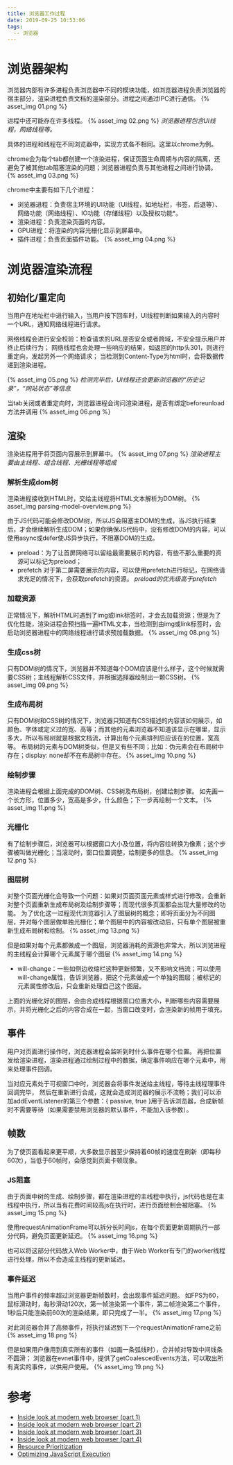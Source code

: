 ```yaml
---
title: 浏览器工作过程
date: 2019-09-25 10:53:06
tags:
  -- 浏览器
---
```


# 浏览器架构

浏览器内部有许多进程负责浏览器中不同的模块功能，如浏览器进程负责浏览器的宿主部分，渲染进程负责文档的渲染部分。进程之间通过IPC进行通信。
{% asset_img 01.png %}

进程中还可能存在许多线程。
{% asset_img 02.png %}
*浏览器进程包含UI线程，网络线程等。*

具体的进程和线程在不同浏览器中，实现方式各不相同。这里以chrome为例。

chrome会为每个tab都创建一个渲染进程，保证页面生命周期与内容的隔离，还避免了被其他tab阻塞渲染的问题；浏览器进程负责与其他进程之间进行协调。
{% asset_img 03.png %}

chrome中主要有如下几个进程：
* 浏览器进程：负责宿主环境的UI功能（UI线程，如地址栏，书签，后退等）、网络功能（网络线程）、IO功能（存储线程）以及授权功能*。
* 渲染进程：负责渲染页面的内容。
* GPU进程：将渲染的内容光栅化显示到屏幕中。
* 插件进程：负责页面插件功能。
{% asset_img 04.png %}
<!-- more --> 

# 浏览器渲染流程
## 初始化/重定向
当用户在地址栏中进行输入，当用户按下回车时，UI线程判断如果输入的内容时一个URL，通知网络线程进行请求。

网络线程会进行安全校验：检查请求的URL是否安全或者跨域，不安全提示用户并终止后续行为；
网络线程也会处理一些响应的结果，如返回的http头301，则进行重定向，发起另外一个网络请求；
当检测到Content-Type为html时，会将数据传递到渲染进程。

{% asset_img 05.png %}
*检测完毕后，UI线程还会更新浏览器的“历史记录”，“网站状态”等信息*

当tab关闭或者重定向时，浏览器进程会询问渲染进程，是否有绑定beforeunload方法并调用
{% asset_img 06.png %}

## 渲染
渲染进程用于将页面内容展示到屏幕中。
{% asset_img 07.png %}
*渲染进程主要由主线程、组合线程、光栅线程等组成*
### 解析生成dom树
渲染进程接收到HTML时，交给主线程将HTML文本解析为DOM树。
{% asset_img parsing-model-overview.png %}

由于JS代码可能会修改DOM树，所以JS会阻塞主DOM的生成，当JS执行结束后，才会继续解析生成DOM；如果你确保JS代码中，没有修改DOM的内容，可以使用async或defer使JS异步执行，不阻塞DOM的生成。

* preload：为了让首屏网络可以留给最需要展示的内容，有些不那么重要的资源可以标记为preload；
* prefetch 对于第二屏需要展示的内容，可以使用prefetch进行标记，在网络请求充足的情况下，会获取prefetch的资源。
*preload的优先级高于prefetch*

### 加载资源
正常情况下，解析HTML时遇到了img或link标签时，才会去加载资源；但是为了优化性能，渲染进程会预扫描一遍HTML文本，当检测到由img或link标签时，会启动浏览器进程中的网络线程进行请求预加载数据。
{% asset_img 08.png %}

### 生成css树
只有DOM树的情况下，浏览器并不知道每个DOM应该是什么样子，这个时候就需要CSS树；主线程解析CSS文件，并根据选择器绘制出一颗CSS树。
{% asset_img 09.png %}
### 生成布局树
只有DOM树和CSS树的情况下，浏览器只知道有CSS描述的内容该如何展示，如颜色、字体或定义过的宽、高等；而其他的元素浏览器不知道该显示在哪里，显示多大，所以布局树就是根据文档流，计算出每个元素排列后应该在的位置，宽高等。
布局树的元素与DOM树类似，但是又有些不同；比如：伪元素会在布局树中存在；display: none却不在布局树中存在。
{% asset_img 10.png %}

### 绘制步骤
渲染进程会根据上面完成的DOM树、CSS树及布局树，创建绘制步骤。
如先画一个长方形，位置多少，宽高是多少，什么颜色；下一步再绘制一个文本。
{% asset_img 11.png %}

### 光栅化
有了绘制步骤后，浏览器可以根据窗口大小及位置，将内容绘转换为像素；这个步骤被叫做光栅化；当滚动时，窗口位置调整，绘制更多的信息。
{% asset_img 12.png %}

### 图层树
对整个页面光栅化会导致一个问题：如果对页面页面元素或样式进行修改，会重新对整个页面重新生成布局树及绘制步骤等；而现代很多页面都会出现大量修改的功能。
为了优化这一过程现代浏览器引入了图层树的概念；即将页面分为不同图层，并对每个图层做单独光栅化；单个图层中的内容被改动后，只有单个图层被重新生成布局树和绘制。
{% asset_img 13.png %}

但是如果对每个元素都做成一个图层，浏览器消耗的资源也非常大，所以浏览进程的主线程会计算哪个元素属于哪个图层
{% asset_img 14.png %}

* will-change：一些如侧边收缩栏这种更新频繁，又不影响文档流；可以使用will-change属性，告诉浏览器，把这个元素做成一个单独的图层；被标记的元素属性修改后，只会重新处理自己这个图层。

上面的光栅化好的图层，会由合成线程根据窗口位置大小，判断哪些内容需要展示，并将光栅化之后的内容合成在一起，当窗口改变时，会渲染新的帧用于填充。


## 事件

用户对页面进行操作时，浏览器进程会监听到时什么事件在哪个位置。
再把位置发给渲染进程，渲染进程通过绘制过程中的数据，确定事件响应在哪个元素中，用来处理事件回调。

当对应元素处于可视窗口中时，浏览器会将事件发送给主线程，等待主线程理事件回调完毕， 然后在重新进行合成，这就会造成浏览器的展示不流畅；我们可以添加addEventListener的第三个参数：{ passive, true }用于告诉浏览器，合成新帧时不需要等待（如果需要禁用浏览器的默认事件，不能加入该参数）。

## 帧数
为了使页面看起来更平顺，大多数显示器至少保持着60帧的速度在刷新（即每秒60次），当低于60帧时，会感觉到页面卡顿现象。

### JS阻塞
由于页面中树的生成、绘制步骤，都在渲染进程的主线程中执行，js代码也是在主线程中执行，所以当有花费时间较高js在执行时，进行页面绘制会被阻塞。
{% asset_img 15.png %}

使用requestAnimationFrame可以拆分长时间js，在每个页面更新周期执行一部分代码，避免页面更新延迟。
{% asset_img 16.png %}


也可以将这部分代码放入Web Worker中，由于Web Worker有专门的worker线程进行处理，所以不会造成主线程的更新延迟。

### 事件延迟

当用户事件的频率超过浏览器更新帧数时，会出现事件延迟问题。
如FPS为60，鼠标滑动时，每秒滑动120次，第一帧渲染第一个事件，第二帧渲染第二个事件，1秒后只能渲染前60次的渲染结果，即只完成了一半。
{% asset_img 17.png %}

对此浏览器合并了高频事件，将执行延迟到下一个requestAnimationFrame之前
{% asset_img 18.png %}

但是如果用户像用到真实所有的事件（如画一条弧线时），合并帧对导致中间线条不圆滑；
浏览器在evnet事件中，提供了getCoalescedEvents方法，可以取出所有真实的事件，以供用户使用。
{% asset_img 19.png %}

# 参考
* [Inside look at modern web browser (part 1)](https://developers.google.com/web/updates/2018/09/inside-browser-part1)
* [Inside look at modern web browser (part 2)](https://developers.google.com/web/updates/2018/09/inside-browser-part2)
* [Inside look at modern web browser (part 3)](https://developers.google.com/web/updates/2018/09/inside-browser-part3)
* [Inside look at modern web browser (part 4)](https://developers.google.com/web/updates/2018/09/inside-browser-part4)
* [Resource Prioritization](https://developers.google.com/web/fundamentals/performance/resource-prioritization)
* [Optimizing JavaScript Execution](https://developers.google.com/web/fundamentals/performance/rendering/optimize-javascript-execution)
